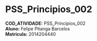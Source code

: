 # PSS_Principios_002
<b>COD_ATIVIDADE:</b> PSS_Principios_002
<br> <b>Aluno:</b> Felipe Pitanga Barcelos 
<br> <b>Matrícula:</b> 2014204440
